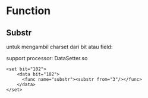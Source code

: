 # Function

## Substr
untuk mengambil charset dari bit atau field:

support processor: DataSetter.so
```
<set bit="102">
    <data bit="102">
      <func name="substr"><substr from="3"/></func>
    </data>
</set>
```


